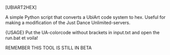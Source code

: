 [UBIART2HEX]

A simple Python script that converts a UbiArt code system to hex. 
Useful for making a modification of the Just Dance Unlimited-servers.

{USAGE}
Put the UA-colorcode without brackets in input.txt and open the run.bat et voila!

REMEMBER THIS TOOL IS STILL IN BETA